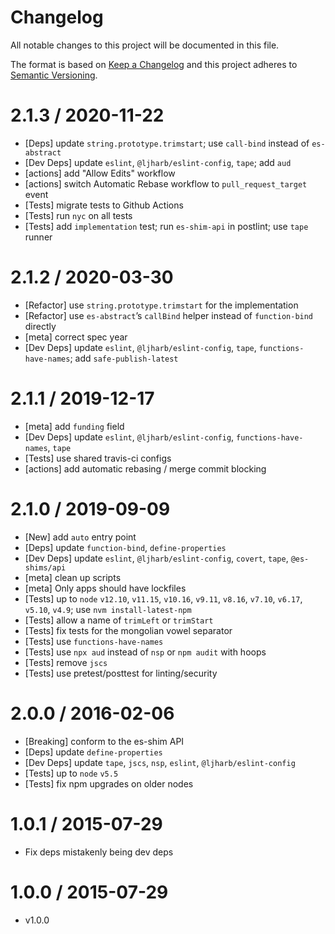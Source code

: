 # Changelog

All notable changes to this project will be documented in this file.

The format is based on [Keep a Changelog](https://keepachangelog.com/en/1.0.0/)
and this project adheres to [Semantic Versioning](https://semver.org/spec/v2.0.0.html).

<!-- auto-changelog-above -->

2.1.3 / 2020-11-22
=================
  * [Deps] update `string.prototype.trimstart`; use `call-bind` instead of `es-abstract`
  * [Dev Deps] update `eslint`, `@ljharb/eslint-config`, `tape`; add `aud`
  * [actions] add "Allow Edits" workflow
  * [actions] switch Automatic Rebase workflow to `pull_request_target` event
  * [Tests] migrate tests to Github Actions
  * [Tests] run `nyc` on all tests
  * [Tests] add `implementation` test; run `es-shim-api` in postlint; use `tape` runner

2.1.2 / 2020-03-30
=================
* [Refactor] use `string.prototype.trimstart` for the implementation
* [Refactor] use `es-abstract`’s `callBind` helper instead of `function-bind` directly
* [meta] correct spec year
* [Dev Deps] update `eslint`, `@ljharb/eslint-config`, `tape`, `functions-have-names`; add `safe-publish-latest`

2.1.1 / 2019-12-17
=================
  * [meta] add `funding` field
  * [Dev Deps] update `eslint`, `@ljharb/eslint-config`, `functions-have-names`, `tape`
  * [Tests] use shared travis-ci configs
  * [actions] add automatic rebasing / merge commit blocking

2.1.0 / 2019-09-09
=================
  * [New] add `auto` entry point
  * [Deps] update `function-bind`, `define-properties`
  * [Dev Deps] update `eslint`, `@ljharb/eslint-config`, `covert`, `tape`, `@es-shims/api`
  * [meta] clean up scripts
  * [meta] Only apps should have lockfiles
  * [Tests] up to `node` `v12.10`, `v11.15`, `v10.16`, `v9.11`, `v8.16`, `v7.10`, `v6.17`, `v5.10`, `v4.9`; use `nvm install-latest-npm`
  * [Tests] allow a name of `trimLeft` or `trimStart`
  * [Tests] fix tests for the mongolian vowel separator
  * [Tests] use `functions-have-names`
  * [Tests] use `npx aud` instead of `nsp` or `npm audit` with hoops
  * [Tests] remove `jscs`
  * [Tests] use pretest/posttest for linting/security

2.0.0 / 2016-02-06
=================
  * [Breaking] conform to the es-shim API
  * [Deps] update `define-properties`
  * [Dev Deps] update `tape`, `jscs`, `nsp`, `eslint`, `@ljharb/eslint-config`
  * [Tests] up to `node` `v5.5`
  * [Tests] fix npm upgrades on older nodes

1.0.1 / 2015-07-29
=================
  * Fix deps mistakenly being dev deps

1.0.0 / 2015-07-29
=================
  * v1.0.0
